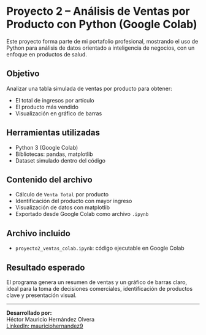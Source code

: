 # Proyecto 2 – Análisis de Ventas por Producto con Python (Google Colab)

Este proyecto forma parte de mi portafolio profesional, mostrando el uso de Python para análisis de datos orientado a inteligencia de negocios, con un enfoque en productos de salud.

## Objetivo
Analizar una tabla simulada de ventas por producto para obtener:
- El total de ingresos por artículo
- El producto más vendido
- Visualización en gráfico de barras

## Herramientas utilizadas
- Python 3 (Google Colab)
- Bibliotecas: pandas, matplotlib
- Dataset simulado dentro del código

## Contenido del archivo
- Cálculo de `Venta Total` por producto
- Identificación del producto con mayor ingreso
- Visualización de datos con matplotlib
- Exportado desde Google Colab como archivo `.ipynb`

## Archivo incluido
- `proyecto2_ventas_colab.ipynb`: código ejecutable en Google Colab

## Resultado esperado
El programa genera un resumen de ventas y un gráfico de barras claro, ideal para la toma de decisiones comerciales, identificación de productos clave y presentación visual.

---

**Desarrollado por:**  
Héctor Mauricio Hernández Olvera  
[LinkedIn: mauriciohernandez9](https://www.linkedin.com/in/mauriciohernandez9)
